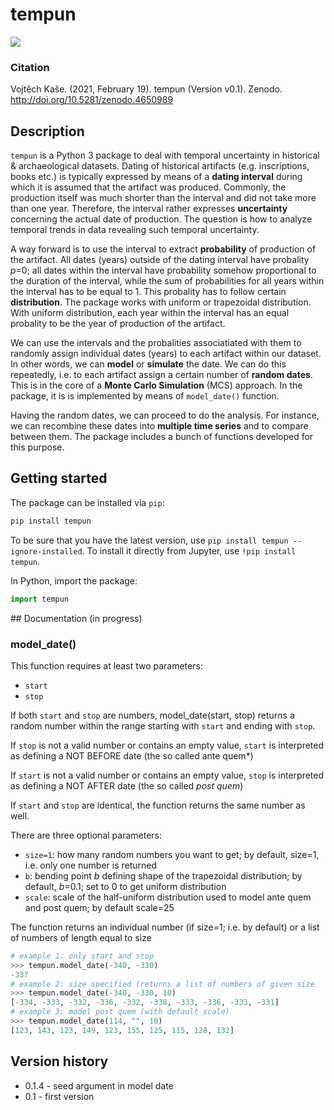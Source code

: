 # tempun

![](https://zenodo.org/badge/DOI/10.5281/zenodo.4650989.svg)

### Citation
Vojtěch Kaše. (2021, February 19). tempun (Version v0.1). Zenodo. http://doi.org/10.5281/zenodo.4650989

## Description

`tempun` is a Python 3 package to deal with temporal uncertainty in historical & archaeological datasets. Dating of historical artifacts (e.g. inscriptions, books etc.) is typically expressed by means of a **dating interval** during which it is assumed that the artifact was produced. Commonly, the production itself was much shorter than the interval and did not take more than one year. Therefore, the interval rather expresses **uncertainty** concerning the actual date of production. The question is how to analyze temporal trends in data revealing such temporal uncertainty.

A way forward is to use the interval to extract **probability** of production of the artifact. All dates (years) outside of the dating interval have probality *p*=0; all dates within the interval have probability somehow proportional to the duration of the interval, while the sum of  probabilities for all years within the interval has to be equal to 1. This probality has to follow certain **distribution**. The package works with uniform or trapezoidal distribution. With uniform distribution, each year within the interval has an equal probality to be the year of production of the artifact. 

We can use the intervals and the probalities associatiated with them to randomly assign individual dates (years) to each artifact within our dataset. In other words, we can **model** or **simulate** the date.  We can do this repeatedly, i.e. to each artifact assign a certain number of **random dates**.  This is in the core of a **Monte Carlo Simulation** (MCS) approach. In the package, it is is implemented by means of `model_date()` function. 

Having the random dates, we can proceed to do the analysis. For instance, we can recombine these dates into **multiple time series** and to compare between them. The package includes a bunch of functions developed for this purpose.

## Getting started

The package can be installed via `pip`:

```bash
pip install tempun
```

To be sure that you have the latest version, use `pip install tempun --ignore-installed`. To install it directly from Jupyter, use `!pip install tempun`.

In Python, import the package:

```python
import tempun
```

## Documentation (in progress)

### model_date()

This function requires at least two parameters:

* `start`
* `stop`

If both `start` and `stop` are numbers, model_date(start, stop) returns a random number within the range starting with `start` and ending with `stop`.

If `stop` is not a valid number or contains an empty value, `start` is interpreted as defining a NOT BEFORE date (the so called ante quem*)

If `start` is not a valid number or contains an empty value, `stop` is interpreted as defining a NOT AFTER date (the so called *post quem*)

If `start` and `stop` are identical, the function returns the same number as well.

There are three optional parameters:

* `size=1`: how many random numbers you want to get; by default, size=1, i.e. only one number is returned
* `b`: bending point *b* defining shape of the trapezoidal distribution; by default, *b*=0.1; set to 0 to get uniform distribution
* `scale`:  scale of the half-uniform distribution used to model ante quem and post quem; by default scale=25

The function returns an individual number (if size=1; i.e. by default) or a list of numbers of length equal to size

```python
# example 1: only start and stop
>>> tempun.model_date(-340, -330)
-337
# example 2: size specified (returns a list of numbers of given size
>>> tempun.model_date(-340, -330, 10)
[-334, -333, -332, -336, -332, -338, -333, -336, -333, -331]
# example 3: model post quem (with default scale)
>>> tempun.model_date(114, "", 10)
[123, 143, 123, 149, 123, 155, 125, 115, 128, 132]
```



## Version history
* 0.1.4 - seed argument in model date
* 0.1 - first version
